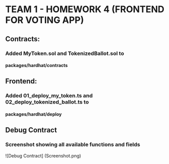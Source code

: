 # TEAM 1 - HOMEWORK 4 (FRONTEND FOR VOTING APP)
## Contracts:
### Added MyToken.sol and TokenizedBallot.sol to
#### packages/hardhat/contracts

## Frontend:
### Added 01_deploy_my_token.ts and 02_deploy_tokenized_ballot.ts to
#### packages/hardhat/deploy

## Debug Contract
### Screenshot showing all available functions and fields
![Debug Contract] (Screenshot.png)
